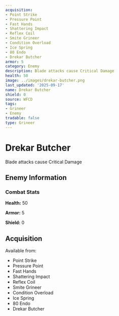 ```yaml
---
acquisition:
- Point Strike
- Pressure Point
- Fast Hands
- Shattering Impact
- Reflex Coil
- Smite Grineer
- Condition Overload
- Ice Spring
- 80 Endo
- Drekar Butcher
armor: 5
category: Enemy
description: Blade attacks cause Critical Damage
health: 50
image: ../images/drekar-butcher.png
last_updated: '2025-09-17'
name: Drekar Butcher
shield: 0
source: WFCD
tags:
- Grineer
- Enemy
tradable: false
type: Grineer
---
```


# Drekar Butcher

Blade attacks cause Critical Damage

## Enemy Information

### Combat Stats

**Health:** 50

**Armor:** 5

**Shield:** 0

## Acquisition

Available from:
- Point Strike
- Pressure Point
- Fast Hands
- Shattering Impact
- Reflex Coil
- Smite Grineer
- Condition Overload
- Ice Spring
- 80 Endo
- Drekar Butcher

